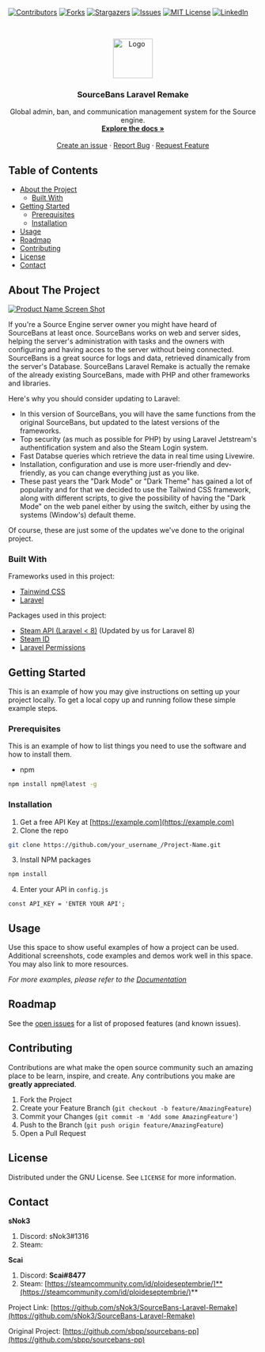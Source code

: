 [![Contributors][contributors-shield]][contributors-url]
[![Forks][forks-shield]][forks-url]
[![Stargazers][stars-shield]][stars-url]
[![Issues][issues-shield]][issues-url]
[![MIT License][license-shield]][license-url]
[![LinkedIn][linkedin-shield]][linkedin-url]



<!-- PROJECT LOGO -->
<br />
<p align="center">
  <a href="https://github.com/sNok3/SourceBans-Laravel-Remake">
    <img src="x" alt="Logo" width="80" height="80">
  </a>

  <h3 align="center">SourceBans Laravel Remake</h3>

  <p align="center">
    Global admin, ban, and communication management system for the Source engine.
    <br />
    <a href="https://github.com/sNok3/SourceBans-Laravel-Remake/readme.md"><strong>Explore the docs »</strong></a>
    <br />
    <br />
    <a href="https://github.com/sNok3/SourceBans-Laravel-Remake/issues/new">Create an issue</a>
    ·
    <a href="https://github.com/sNok3/SourceBans-Laravel-Remake/issues">Report Bug</a>
    ·
    <a href="https://github.com/github.com/sNok3/SourceBans-Laravel-Remake/">Request Feature</a>
  </p>
</p>



<!-- TABLE OF CONTENTS -->
## Table of Contents

* [About the Project](#about-the-project)
  * [Built With](#built-with)
* [Getting Started](#getting-started)
  * [Prerequisites](#prerequisites)
  * [Installation](#installation)
* [Usage](#usage)
* [Roadmap](#roadmap)
* [Contributing](#contributing)
* [License](#license)
* [Contact](#contact)



<!-- ABOUT THE PROJECT -->
## About The Project

[![Product Name Screen Shot][product-screenshot]](https://example.com)

If you're a Source Engine server owner you might have heard of SourceBans at least once. SourceBans works on web and server sides, helping the server's administration with tasks and the owners with configuring and having acces to the server without being connected. SourceBans is a great source for logs and data, retrieved dinamically from the server's Database.
SourceBans Laravel Remake is actually the remake of the already existing SourceBans, made with PHP and other frameworks and libraries.

Here's why you should consider updating to Laravel:
* In this version of SourceBans, you will have the same functions from the original SourceBans, but updated to the latest versions of the frameworks.
* Top security (as much as possible for PHP) by using Laravel Jetstream's authentification system and also the Steam Login system.
* Fast Databse queries which retrieve the data in real time using Livewire.
* Installation, configuration and use is more user-friendly and dev-friendly, as you can change everything just as you like.
* These past years the "Dark Mode" or "Dark Theme" has gained a lot of popularity and for that we decided to use the Tailwind CSS framework, along with different scripts, to give the possibility of having the "Dark Mode" on the web panel either by using the switch, either by using the systems (Window's) default theme.

Of course, these are just some of the updates we've done to the original project.

### Built With
Frameworks used in this project:
* [Tainwind CSS](https://tailwindcss.com)
* [Laravel](https://laravel.com)

Packages used in this project:
* [Steam API (Laravel < 8)](https://packagist.org/packages/syntax/steam-api) (Updated by us for Laravel 8)
* [Steam ID](https://packagist.org/packages/xpaw/steamid)
* [Laravel Permissions](https://packagist.org/packages/spatie/laravel-permission)


## Getting Started

This is an example of how you may give instructions on setting up your project locally.
To get a local copy up and running follow these simple example steps.

### Prerequisites

This is an example of how to list things you need to use the software and how to install them.
* npm
```sh
npm install npm@latest -g
```

### Installation

1. Get a free API Key at [https://example.com](https://example.com)
2. Clone the repo
```sh
git clone https://github.com/your_username_/Project-Name.git
```
3. Install NPM packages
```sh
npm install
```
4. Enter your API in `config.js`
```JS
const API_KEY = 'ENTER YOUR API';
```


## Usage

Use this space to show useful examples of how a project can be used. Additional screenshots, code examples and demos work well in this space. You may also link to more resources.

_For more examples, please refer to the [Documentation](https://example.com)_


## Roadmap

See the [open issues](https://github.com/othneildrew/Best-README-Template/issues) for a list of proposed features (and known issues).



## Contributing

Contributions are what make the open source community such an amazing place to be learn, inspire, and create. Any contributions you make are **greatly appreciated**.

1. Fork the Project
2. Create your Feature Branch (`git checkout -b feature/AmazingFeature`)
3. Commit your Changes (`git commit -m 'Add some AmazingFeature'`)
4. Push to the Branch (`git push origin feature/AmazingFeature`)
5. Open a Pull Request



## License

Distributed under the GNU License. See `LICENSE` for more information.


## Contact

**sNok3**
 1. Discord: sNok3#1316
 2. Steam:
 
**Scai**
 1. Discord: **Scai#8477**
 2. Steam: [https://steamcommunity.com/id/ploideseptembrie/]**(https://steamcommunity.com/id/ploideseptembrie/)**

Project Link: [https://github.com/sNok3/SourceBans-Laravel-Remake](https://github.com/sNok3/SourceBans-Laravel-Remake)

Original Project: [https://github.com/sbpp/sourcebans-pp](https://github.com/sbpp/sourcebans-pp)


[contributors-shield]: https://img.shields.io/github/contributors/othneildrew/Best-README-Template.svg?style=flat-square
[contributors-url]: https://github.com/sNok3/SourceBans-Laravel-Remake/graphs/contributors
[forks-shield]: https://img.shields.io/github/forks/othneildrew/Best-README-Template.svg?style=flat-square
[forks-url]: https://github.com/sNok3/SourceBans-Laravel-Remake/network/members
[stars-shield]: https://img.shields.io/github/stars/othneildrew/Best-README-Template.svg?style=flat-square
[stars-url]: https://github.com/othneildrew/sNok3/SourceBans-Laravel-Remake/stargazers
[issues-shield]: https://img.shields.io/github/issues/othneildrew/Best-README-Template.svg?style=flat-square
[issues-url]: https://github.com/sNok3/SourceBans-Laravel-Remake/issues
[license-shield]: https://img.shields.io/github/license/othneildrew/Best-README-Template.svg?style=flat-square
[license-url]: https://github.com/sNok3/SourceBans-Laravel-Remake/blob/master/LICENSE.txt
[linkedin-shield]: https://img.shields.io/badge/-LinkedIn-black.svg?style=flat-square&logo=linkedin&colorB=555
[linkedin-url]: https://linkedin.com/in/othneildrew
[product-screenshot]: images/screenshot.png
